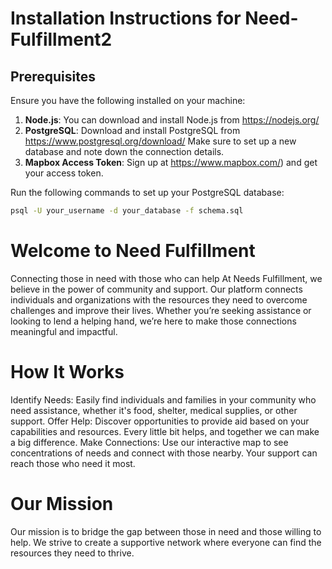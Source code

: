 # Installation Instructions for Need-Fulfillment2

## Prerequisites

Ensure you have the following installed on your machine:

1. **Node.js**: You can download and install Node.js from https://nodejs.org/
2. **PostgreSQL**: Download and install PostgreSQL from https://www.postgresql.org/download/  Make sure to set up a new database and note down the connection details.
3. **Mapbox Access Token**: Sign up at https://www.mapbox.com/) and get your access token.

Run the following commands to set up your PostgreSQL database:
   ```bash
   psql -U your_username -d your_database -f schema.sql
```

# Welcome to Need Fulfillment
Connecting those in need with those who can help
At Needs Fulfillment, we believe in the power of community and support. Our platform connects individuals and organizations with the resources they need to overcome challenges and improve their lives. Whether you’re seeking assistance or looking to lend a helping hand, we’re here to make those connections meaningful and impactful.

# How It Works
Identify Needs: Easily find individuals and families in your community who need assistance, whether it's food, shelter, medical supplies, or other support.
Offer Help: Discover opportunities to provide aid based on your capabilities and resources. Every little bit helps, and together we can make a big difference.
Make Connections: Use our interactive map to see concentrations of needs and connect with those nearby. Your support can reach those who need it most.

# Our Mission
Our mission is to bridge the gap between those in need and those willing to help. We strive to create a supportive network where everyone can find the resources they need to thrive.
